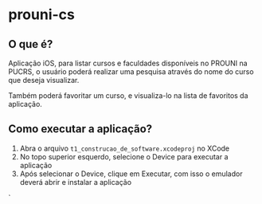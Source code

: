 # prouni-cs


## O que é?

Aplicação iOS, para listar cursos e faculdades disponíveis no PROUNI na PUCRS, o usuário poderá realizar uma pesquisa através do nome do curso que deseja visualizar.

Também poderá favoritar um curso, e visualiza-lo na lista de favoritos da aplicação.

## Como executar a aplicação?
 

 1. Abra o arquivo `t1_construcao_de_software.xcodeproj` no XCode
 2. No topo superior esquerdo, selecione o Device para executar a aplicação
 3. Após selecionar o Device, clique em Executar, com isso o emulador deverá abrir e instalar a aplicação


`


